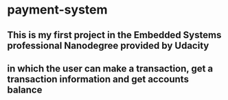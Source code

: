 # payment-system
## This is my first project in the Embedded Systems professional Nanodegree provided by Udacity
## in which the user can make a transaction, get a transaction information and get accounts balance
